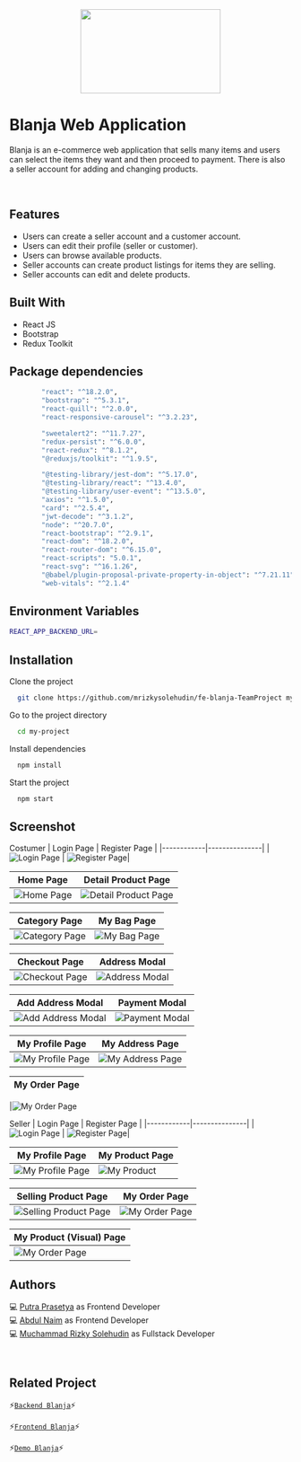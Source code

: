 <div align="center">
 <img height="150" width="250" src="https://github.com/mrizkysolehudin/fe-blanja-TeamProject/blob/master/src/assets/icons/shoppingBag.svg"  />
</div>

# Blanja Web Application

Blanja is an e-commerce web application that sells many items and users can select the items they want and then proceed to payment. There is also a seller account for adding and changing products.

<br />

## Features

- Users can create a seller account and a customer account.
- Users can edit their profile (seller or customer).
- Users can browse available products.
- Seller accounts can create product listings for items they are selling.
- Seller accounts can edit and delete products.

## Built With

- React JS
- Bootstrap
- Redux Toolkit

## Package dependencies

```bash
		"react": "^18.2.0",
		"bootstrap": "^5.3.1",
		"react-quill": "^2.0.0",
		"react-responsive-carousel": "^3.2.23",

		"sweetalert2": "^11.7.27",
		"redux-persist": "^6.0.0",
		"react-redux": "^8.1.2",
		"@reduxjs/toolkit": "^1.9.5",

		"@testing-library/jest-dom": "^5.17.0",
		"@testing-library/react": "^13.4.0",
		"@testing-library/user-event": "^13.5.0",
		"axios": "^1.5.0",
		"card": "^2.5.4",
		"jwt-decode": "^3.1.2",
		"node": "^20.7.0",
		"react-bootstrap": "^2.9.1",
		"react-dom": "^18.2.0",
		"react-router-dom": "^6.15.0",
		"react-scripts": "5.0.1",
		"react-svg": "^16.1.26",
 		"@babel/plugin-proposal-private-property-in-object": "^7.21.11",
		"web-vitals": "^2.1.4"
```

## Environment Variables

```bash
REACT_APP_BACKEND_URL=
```

## Installation

Clone the project

```bash
  git clone https://github.com/mrizkysolehudin/fe-blanja-TeamProject my-project
```

Go to the project directory

```bash
  cd my-project
```

Install dependencies

```bash
  npm install
```

Start the project

```bash
  npm start
```

## Screenshot

Costumer
| Login Page | Register Page |
|------------|---------------|
|![Login Page](<https://github.com/putrapr/fe-blanja/blob/master/src/assets/img/screenshot/costumer/Blanja-Web-App%20(0).png>) | ![Register Page](<https://github.com/putrapr/fe-blanja/blob/master/src/assets/img/screenshot/costumer/Blanja-Web-App%20(1).png>)|

| Home Page                                                                                                                    | Detail Product Page                                                                                                                    |
| ---------------------------------------------------------------------------------------------------------------------------- | -------------------------------------------------------------------------------------------------------------------------------------- |
| ![Home Page](<https://github.com/putrapr/fe-blanja/blob/master/src/assets/img/screenshot/costumer/Blanja-Web-App%20(2).png>) | ![Detail Product Page](<https://github.com/putrapr/fe-blanja/blob/master/src/assets/img/screenshot/costumer/Blanja-Web-App%20(4).png>) |

| Category Page                                                                                                                    | My Bag Page                                                                                                                    |
| -------------------------------------------------------------------------------------------------------------------------------- | ------------------------------------------------------------------------------------------------------------------------------ |
| ![Category Page](<https://github.com/putrapr/fe-blanja/blob/master/src/assets/img/screenshot/costumer/Blanja-Web-App%20(3).png>) | ![My Bag Page](<https://github.com/putrapr/fe-blanja/blob/master/src/assets/img/screenshot/costumer/Blanja-Web-App%20(5).png>) |

| Checkout Page                                                                                                                    | Address Modal                                                                                                                    |
| -------------------------------------------------------------------------------------------------------------------------------- | -------------------------------------------------------------------------------------------------------------------------------- |
| ![Checkout Page](<https://github.com/putrapr/fe-blanja/blob/master/src/assets/img/screenshot/costumer/Blanja-Web-App%20(6).png>) | ![Address Modal](<https://github.com/putrapr/fe-blanja/blob/master/src/assets/img/screenshot/costumer/Blanja-Web-App%20(7).png>) |

| Add Address Modal                                                                                                                    | Payment Modal                                                                                                                    |
| ------------------------------------------------------------------------------------------------------------------------------------ | -------------------------------------------------------------------------------------------------------------------------------- |
| ![Add Address Modal](<https://github.com/putrapr/fe-blanja/blob/master/src/assets/img/screenshot/costumer/Blanja-Web-App%20(8).png>) | ![Payment Modal](<https://github.com/putrapr/fe-blanja/blob/master/src/assets/img/screenshot/costumer/Blanja-Web-App%20(9).png>) |

| My Profile Page                                                                                                                     | My Address Page                                                                                                                     |
| ----------------------------------------------------------------------------------------------------------------------------------- | ----------------------------------------------------------------------------------------------------------------------------------- |
| ![My Profile Page](<https://github.com/putrapr/fe-blanja/blob/master/src/assets/img/screenshot/costumer/Blanja-Web-App%20(10).png>) | ![My Address Page](<https://github.com/putrapr/fe-blanja/blob/master/src/assets/img/screenshot/costumer/Blanja-Web-App%20(11).png>) |

| My Order Page |
| ------------- |

|![My Order Page](<https://github.com/putrapr/fe-blanja/blob/master/src/assets/img/screenshot/costumer/Blanja-Web-App%20(12).png>)

Seller
| Login Page | Register Page |
|------------|---------------|
|![Login Page](<https://github.com/putrapr/fe-blanja/blob/master/src/assets/img/screenshot/seller/Blanja-Web-App%20(0).png>) | ![Register Page](<https://github.com/putrapr/fe-blanja/blob/master/src/assets/img/screenshot/seller/Blanja-Web-App%20(1).png>)|

| My Profile Page                                                                                                                   | My Product Page                                                                                                              |
| --------------------------------------------------------------------------------------------------------------------------------- | ---------------------------------------------------------------------------------------------------------------------------- |
| ![My Profile Page](<https://github.com/putrapr/fe-blanja/blob/master/src/assets/img/screenshot/seller/Blanja-Web-App%20(2)1.png>) | ![My Product](<https://github.com/putrapr/fe-blanja/blob/master/src/assets/img/screenshot/seller/Blanja-Web-App%20(3)1.png>) |

| Selling Product Page                                                                                                                   | My Order Page                                                                                                                   |
| -------------------------------------------------------------------------------------------------------------------------------------- | ------------------------------------------------------------------------------------------------------------------------------- |
| ![Selling Product Page](<https://github.com/putrapr/fe-blanja/blob/master/src/assets/img/screenshot/seller/Blanja-Web-App%20(4)1.png>) | ![My Order Page](<https://github.com/putrapr/fe-blanja/blob/master/src/assets/img/screenshot/seller/Blanja-Web-App%20(5)1.png>) |

| My Product (Visual) Page                                                                                                       |
| ------------------------------------------------------------------------------------------------------------------------------ |
| ![My Order Page](<https://github.com/putrapr/fe-blanja/blob/master/src/assets/img/screenshot/seller/Blanja-Web-App%20(6).png>) |

## Authors

💻 [Putra Prasetya](https://github.com/putrapr) as Frontend Developer <br/>
💻 [Abdul Naim](https://github.com/abdulnaim6) as Frontend Developer <br/>
💻 [Muchammad Rizky Solehudin](https://github.com/mrizkysolehudin) as Fullstack Developer

<br />

## Related Project

⚡[`Backend Blanja`](https://github.com/mrizkysolehudin/be-blanja-TeamProject)⚡

⚡[`Frontend Blanja`](https://github.com/mrizkysolehudin/fe-blanja-TeamProject)⚡

⚡[`Demo Blanja`](https://master--blanja-web-team.netlify.app/)⚡
